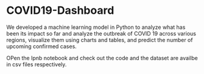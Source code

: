 # COVID19-Dashboard
We developed a machine learning model in Python to analyze what has been its impact so far and analyze the outbreak of COVID 19 across various regions, visualize them using charts and tables, and predict the number of upcoming confirmed cases.  

OPen the Ipnb notebook and check out the code and the dataset are availbe in csv files respectively.
